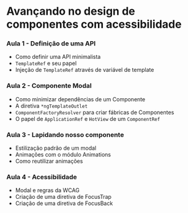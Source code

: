 # Avançando no design de componentes com acessibilidade

### Aula 1 - Definição de uma API

- Como definir uma API minimalista
- `TemplateRef` e seu papel
- Injeção de `TemplateRef` através de variável de template

### Aula 2 - Componente Modal

- Como minimizar dependências de um Componente
- A diretiva `*ngTemplateOutlet`
- `ComponentFactoryResolver` para criar fábricas de Componentes
- O papel de `ApplicationRef` e `HotView` de um `ComponentRef`

### Aula 3 - Lapidando nosso componente

- Estilização padrão de um modal
- Animações com o módulo Animations
- Como reutilizar animações

### Aula 4 - Acessibilidade

- Modal e regras da WCAG
- Criação de uma diretiva de FocusTrap
- Criação de uma diretiva de FocusBack
